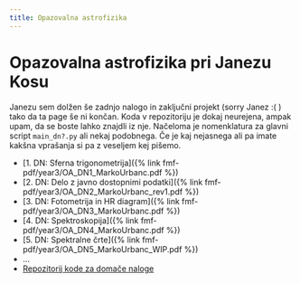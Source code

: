 ```yaml
---
title: Opazovalna astrofizika
---
```

# Opazovalna astrofizika pri Janezu Kosu
Janezu sem dolžen še zadnjo nalogo in zaključni projekt (sorry Janez :( ) tako da ta page še ni končan. Koda v repozitoriju je dokaj neurejena, ampak upam, da se boste lahko znajdli iz nje. Načeloma je nomenklatura za glavni script `main_dn?.py` ali nekaj podobnega. Če je kaj nejasnega ali pa imate kakšna vprašanja si pa z veseljem kej pišemo.

* [1. DN: Sferna trigonometrija]({% link fmf-pdf/year3/OA_DN1_MarkoUrbanc.pdf %})
* [2. DN: Delo z javno dostopnimi podatki]({% link fmf-pdf/year3/OA_DN2_MarkoUrbanc_rev1.pdf %})
* [3. DN: Fotometrija in HR diagram]({% link fmf-pdf/year3/OA_DN3_MarkoUrbanc.pdf %})
* [4. DN: Spektroskopija]({% link fmf-pdf/year3/OA_DN4_MarkoUrbanc.pdf %})
* [5. DN: Spektralne črte]({% link fmf-pdf/year3/OA_DN5_MarkoUrbanc_WIP.pdf %})
* ...
* [Repozitorij kode za domače naloge](https://github.com/pengu5055/ObservationalAstrophysics)
